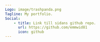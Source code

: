 ```yaml
---
Logo: image/trashpanda.png
Tagline: My portfolio.
Social:
    - title: Link till sidans github repo.
      url: https://github.com/emmwid81
      icon: github
---
```

